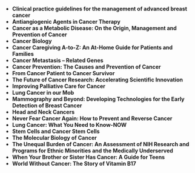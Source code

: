<ul>
 <li><b><a target="_blank" href="https://github.com/manjunath5496/Top-20-books-about-cancer/blob/master/anc(1).pdf" style="text-decoration:none;"> Clinical practice guidelines for the management of advanced breast cancer</a></b></li>
  
<li><b><a target="_blank" href="https://github.com/manjunath5496/Top-20-books-about-cancer/blob/master/anc(2).pdf" style="text-decoration:none;">Antiangiogenic Agents in Cancer Therapy</a></b></li>  
  
<li><b><a target="_blank" href="https://github.com/manjunath5496/Top-20-books-about-cancer/blob/master/anc(3).pdf" style="text-decoration:none;">Cancer as a Metabolic Disease: On the Origin, Management and Prevention of Cancer </a></b></li>
                               
 <li><b><a target="_blank" href="https://github.com/manjunath5496/Top-20-books-about-cancer/blob/master/anc(4).pdf" style="text-decoration:none;">Cancer Biology</a></b></li>                              
<li><b><a target="_blank" href="https://github.com/manjunath5496/Top-20-books-about-cancer/blob/master/anc(5).pdf" style="text-decoration:none;">Cancer Caregiving A-to-Z: An At-Home Guide for Patients and Families</a></b></li>
                                <li><b><a target="_blank" href="https://github.com/manjunath5496/Top-20-books-about-cancer/blob/master/anc(6).pdf" style="text-decoration:none;">Cancer Metastasis – Related Genes </a></b></li>
                <li><b><a target="_blank" href="https://github.com/manjunath5496/Top-20-books-about-cancer/blob/master/anc(7).pdf" style="text-decoration:none;">Cancer Prevention: The Causes and Prevention of Cancer</a></b></li>                                
                                
<li><b><a target="_blank" href="https://github.com/manjunath5496/Top-20-books-about-cancer/blob/master/anc(8).pdf" style="text-decoration:none;">From Cancer Patient to Cancer Survivor</a></b></li>

<li><b><a target="_blank" href="https://github.com/manjunath5496/Top-20-books-about-cancer/blob/master/anc(9).pdf" style="text-decoration:none;">The Future of Cancer Research: Accelerating Scientific Innovation </a></b></li>

<li><b><a target="_blank" href="https://github.com/manjunath5496/Top-20-books-about-cancer/blob/master/anc(10).pdf" style="text-decoration:none;">Improving Palliative Care for Cancer </a></b></li>

<li><b><a target="_blank" href="https://github.com/manjunath5496/Top-20-books-about-cancer/blob/master/anc(11).pdf" style="text-decoration:none;">Lung Cancer in our Mob </a></b></li>

<li><b><a target="_blank" href="https://github.com/manjunath5496/Top-20-books-about-cancer/blob/master/anc(12).pdf" style="text-decoration:none;">Mammography and Beyond: Developing Technologies for the Early Detection of Breast Cancer</a></b></li>

 <li><b><a target="_blank" href="https://github.com/manjunath5496/Top-20-books-about-cancer/blob/master/anc(13).pdf" style="text-decoration:none;"> Head and Neck Cancers</a></b></li>
  
<li><b><a target="_blank" href="https://github.com/manjunath5496/Top-20-books-about-cancer/blob/master/anc(14).pdf" style="text-decoration:none;">Never Fear Cancer Again: How to Prevent and Reverse Cancer</a></b></li>  
  
<li><b><a target="_blank" href="https://github.com/manjunath5496/Top-20-books-about-cancer/blob/master/anc(15).pdf" style="text-decoration:none;">Lung Cancer: What You Need to Know-NOW </a></b></li>
                               
 <li><b><a target="_blank" href="https://github.com/manjunath5496/Top-20-books-about-cancer/blob/master/anc(16).pdf" style="text-decoration:none;">Stem Cells and Cancer Stem Cells</a></b></li>                              
<li><b><a target="_blank" href="https://github.com/manjunath5496/Top-20-books-about-cancer/blob/master/anc(17).pdf" style="text-decoration:none;">The Molecular Biology of Cancer</a></b></li>
                                <li><b><a target="_blank" href="https://github.com/manjunath5496/Top-20-books-about-cancer/blob/master/anc(18).pdf" style="text-decoration:none;">The Unequal Burden of Cancer: An Assessment of NIH Research and Programs for Ethnic Minorities and the Medically Underserved </a></b></li>
                <li><b><a target="_blank" href="https://github.com/manjunath5496/Top-20-books-about-cancer/blob/master/anc(19).pdf" style="text-decoration:none;">When Your Brother or Sister Has Cancer: A Guide for Teens</a></b></li>                                
                                
<li><b><a target="_blank" href="https://github.com/manjunath5496/Top-20-books-about-cancer/blob/master/anc(20).pdf" style="text-decoration:none;">World Without Cancer: The Story of Vitamin B17</a></b></li>



</ul>
